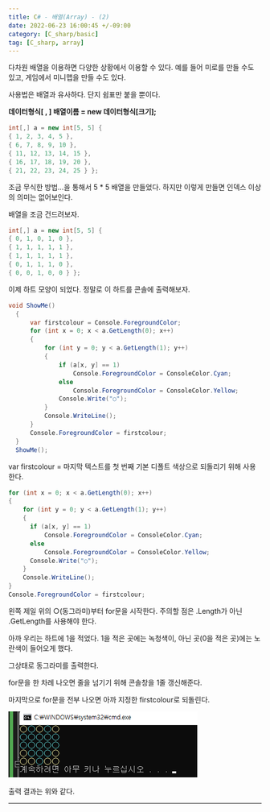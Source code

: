 ```yaml
---
title: C# - 배열(Array) - (2)
date: 2022-06-23 16:00:45 +/-09:00
category: [C_sharp/basic]
tag: [C_sharp, array]
---
```


다차원 배열을 이용하면 다양한 상황에서 이용할 수 있다. 예를 들어 미로를 만들 수도 있고, 게임에서 미니맵을 만들 수도 있다.

사용법은 배열과 유사하다. 단지 쉼표만 붙을 뿐이다.

<b>데이터형식[ , ] 배열이름 = new 데이터형식[크기];</b>

```csharp
int[,] a = new int[5, 5] {
{ 1, 2, 3, 4, 5 },
{ 6, 7, 8, 9, 10 },
{ 11, 12, 13, 14, 15 },
{ 16, 17, 18, 19, 20 },
{ 21, 22, 23, 24, 25 } };
```

조금 무식한 방법...을 통해서 5 * 5 배열을 만들었다. 하지만 이렇게 만들면 인덱스 이상의 의미는 없어보인다.

배열을 조금 건드려보자.

```csharp
int[,] a = new int[5, 5] {
{ 0, 1, 0, 1, 0 },
{ 1, 1, 1, 1, 1 },
{ 1, 1, 1, 1, 1 },
{ 0, 1, 1, 1, 0 },
{ 0, 0, 1, 0, 0 } };
```

이제 하트 모양이 되었다. 정말로 이 하트를 콘솔에 출력해보자.

```csharp
void ShowMe()
  {
      var firstcolour = Console.ForegroundColor;
      for (int x = 0; x < a.GetLength(0); x++)
      {
          for (int y = 0; y < a.GetLength(1); y++)
          {
              if (a[x, y] == 1)
                  Console.ForegroundColor = ConsoleColor.Cyan;
              else
                  Console.ForegroundColor = ConsoleColor.Yellow;
              Console.Write("○");
          }
          Console.WriteLine();
      }
      Console.ForegroundColor = firstcolour;
  }
  ShowMe();
```
var firstcolour = 마지막 텍스트를 첫 번째 기본 디폴트 색상으로 되돌리기 위해 사용한다.

```csharp
for (int x = 0; x < a.GetLength(0); x++)
{
    for (int y = 0; y < a.GetLength(1); y++)
    {
      if (a[x, y] == 1)
          Console.ForegroundColor = ConsoleColor.Cyan;
      else
          Console.ForegroundColor = ConsoleColor.Yellow;
      Console.Write("○");
    }
    Console.WriteLine();
}
Console.ForegroundColor = firstcolour;
```
왼쪽 제일 위의 ○(동그라미)부터 for문을 시작한다. 주의할 점은 .Length가 아닌 .GetLength를 사용해야 한다.

아까 우리는 하트에 1을 적었다. 1을 적은 곳에는 녹청색이, 아닌 곳(0을 적은 곳)에는 노란색이 들어오게 했다.

그상태로 동그라미를 출력한다.

for문을 한 차례 나오면 줄을 넘기기 위해 콘솔창을 1줄 갱신해준다.

마지막으로 for문을 전부 나오면 아까 지정한 firstcolour로 되돌린다.

![csharp-array-1.png](/assets/postingImage/csharp-array-1.png)

출력 결과는 위와 같다.

---